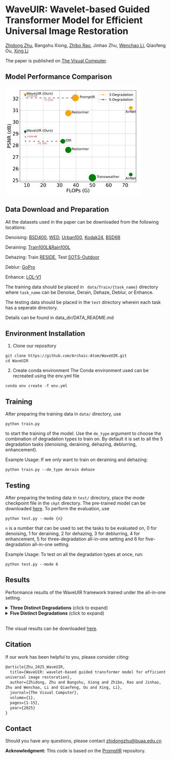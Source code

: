 # WaveUIR: Wavelet-based Guided Transformer Model for Efficient Universal Image Restoration

[Zhidong Zhu](https://scholar.google.com/citations?user=gMoJbSsAAAAJ&hl=zh-CN), Bangshu Xiong, [Zhibo Rao](https://scholar.google.com/citations?user=36YvjLAAAAAJ&hl=zh-CN), Jinhao Zhu, [Wenchao Li](https://scholar.google.com/citations?hl=zh-CN&user=ph9tt1oAAAAJ), Qiaofeng Ou, [Xing Li](https://scholar.google.com/citations?user=8IcXm6AAAAAJ&hl=zh-CN)

The paper is published on [The Visual Computer](https://link.springer.com/article/10.1007/s00371-025-03895-9).

## Model Performance Comparison
<img src = "figs/WaveUIR_Comparison.png"> 

## Data Download and Preparation

All the datasets used in the paper can be downloaded from the following locations:

Denoising: [BSD400](https://drive.google.com/file/d/1idKFDkAHJGAFDn1OyXZxsTbOSBx9GS8N/view?usp=sharing), [WED](https://drive.google.com/file/d/1e62XGdi5c6IbvkZ70LFq0KLRhFvih7US/view?usp=sharing), [Urban100](https://drive.google.com/drive/folders/1B3DJGQKB6eNdwuQIhdskA64qUuVKLZ9u), [Kodak24](https://r0k.us/graphics/kodak/), [BSD68](https://github.com/clausmichele/CBSD68-dataset/tree/master/CBSD68/original)

Deraining: [Train100L&Rain100L](https://drive.google.com/drive/folders/1-_Tw-LHJF4vh8fpogKgZx1EQ9MhsJI_f?usp=sharing)

Dehazing: Train [RESIDE](https://sites.google.com/view/reside-dehaze-datasets/reside-%CE%B2), Test [SOTS-Outdoor](https://sites.google.com/view/reside-dehaze-datasets/reside-v0)

Deblur: [GoPro](https://drive.google.com/file/d/1y_wQ5G5B65HS_mdIjxKYTcnRys_AGh5v/view?usp=sharing)

Enhance: [LOL-V1](https://daooshee.github.io/BMVC2018website/)

The training data should be placed in ``` data/Train/{task_name}``` directory where ```task_name``` can be Denoise, Derain, Dehaze, Deblur, or Enhance.

The testing data should be placed in the ```test``` directory wherein each task has a seperate directory. 

Details can be found in data_dir/DATA_README.md

## Environment Installation

1. Clone our repository
```
git clone https://github.com/Archaic-Atom/WaveUIR.git
cd WaveUIR
```

2. Create conda environment
The Conda environment used can be recreated using the env.yml file
```
conda env create -f env.yml
```

## Training

After preparing the training data in ```data/``` directory, use 
```
python train.py
```
to start the training of the model. Use the ```de_type``` argument to choose the combination of degradation types to train on. By default it is set to all the 5 degradation tasks (denoising, deraining, dehazing, deblurring, enhancement).

Example Usage: If we only want to train on deraining and dehazing:
```
python train.py --de_type derain dehaze
```

## Testing

After preparing the testing data in ```test/``` directory, place the mode checkpoint file in the ```ckpt``` directory. The pre-trained model can be downloaded [here](https://drive.google.com/drive/folders/19RbxEEEEIKEddudFbIgWYKh3j7PVsdKS). To perform the evaluation, use
```
python test.py --mode {n}
```
```n``` is a number that can be used to set the tasks to be evaluated on, 0 for denoising, 1 for deraining, 2 for dehazing, 3 for deblurring, 4 for enhancement, 5 for three-degradation all-in-one setting and 6 for five-degradation all-in-one setting.

Example Usage: To test on all the degradation types at once, run:

```
python test.py --mode 6
```

## Results
Performance results of the WaveUIR framework trained under the all-in-one setting.

<details>
<summary><strong>Three Distinct Degradations</strong> (click to expand) </summary>

<img src = "figs/WaveUIR_3d_result.png"> 
</details>
<details>
<summary><strong>Five Distinct Degradations</strong> (click to expand) </summary>

<img src = "figs/WaveUIR_5d_result.png"> 
</details><br>

The visual results can be downloaded [here](https://drive.google.com/drive/folders/1CELko-F95W_reox7KzM8HqEip675bABB).

## Citation
If our work has been helpful to you, please consider citing:
```
@article{Zhu_2025_WaveUIR,
  title={WaveUIR: wavelet-based guided transformer model for efficient universal image restoration},
  author={Zhidong, Zhu and Bangshu, Xiong and Zhibo, Rao and Jinhao, Zhu and Wenchao, Li and Qiaofeng, Ou and Xing, Li},
  journal={The Visual Computer},
  volume={1},
  pages={1-15},
  year={2025}
}
```

## Contact
Should you have any questions, please contact zhidongzhu@buaa.edu.cn

**Acknowledgment:** This code is based on the [PromptIR](https://github.com/va1shn9v/PromptIR) repository.
